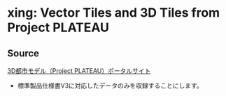 # xing: Vector Tiles and 3D Tiles from Project PLATEAU

## Source
[3D都市モデル（Project PLATEAU）ポータルサイト](https://www.geospatial.jp/ckan/dataset/plateau)

- 標準製品仕様書V3に対応したデータのみを収録することにします。

